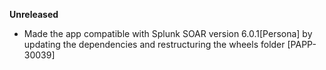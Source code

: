 **Unreleased**
* Made the app compatible with Splunk SOAR version 6.0.1[Persona] by updating the dependencies and restructuring the wheels folder [PAPP-30039]
